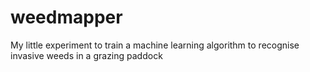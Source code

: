 # weedmapper
My little experiment to train a machine learning algorithm to recognise invasive weeds in a grazing paddock
